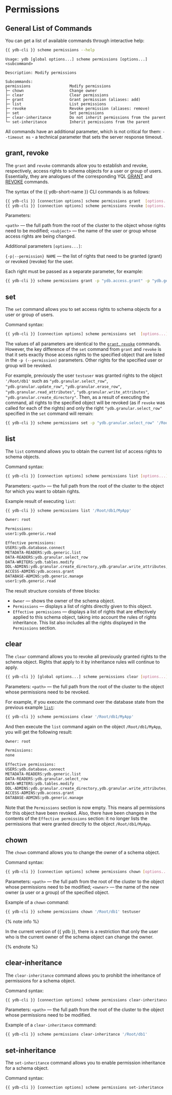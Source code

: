 # Permissions

## General List of Commands

You can get a list of available commands through interactive help:

```bash
{{ ydb-cli }} scheme permissions --help
```

```text
Usage: ydb [global options...] scheme permissions [options...] <subcommand>

Description: Modify permissions

Subcommands:
permissions                 Modify permissions
├─ chown                    Change owner
├─ clear                    Clear permissions
├─ grant                    Grant permission (aliases: add)
├─ list                     List permissions
├─ revoke                   Revoke permission (aliases: remove)
├─ set                      Set permissions
├─ clear-inheritance        Do not inherit permissions from the parent
└─ set-inheritance          Inherit permissions from the parent
```

All commands have an additional parameter, which is not critical for them:
`--timeout ms` - a technical parameter that sets the server response timeout.

## grant, revoke

The `grant` and `revoke` commands allow you to establish and revoke, respectively, access rights to schema objects for a user or group of users. Essentially, they are analogues of the corresponding YQL [GRANT](../../../yql/reference/syntax/grant.md) and [REVOKE](../../../yql/reference/syntax/revoke.md) commands.

The syntax of the {{ ydb-short-name }} CLI commands is as follows:

```bash
{{ ydb-cli }} [connection options] scheme permissions grant  [options...] <path> <subject>
{{ ydb-cli }} [connection options] scheme permissions revoke [options...] <path> <subject>
```

Parameters:

`<path>` — the full path from the root of the cluster to the object whose rights need to be modified;
`<subject>` — the name of the user or group whose access rights are being changed.

Additional parameters `[options...]`:

`{-p|--permission} NAME` — the list of rights that need to be granted (grant) or revoked (revoke) for the user.

Each right must be passed as a separate parameter, for example:

```bash
{{ ydb-cli }} scheme permissions grant -p "ydb.access.grant" -p "ydb.generic.read" '/Root/db1/MyApp/Orders' testuser 
```

## set

The `set` command allows you to set access rights to schema objects for a user or group of users.

Command syntax:

```bash
{{ ydb-cli }} [connection options] scheme permissions set  [options...] <path> <subject>
```

The values of all parameters are identical to the [`grant`, `revoke`](#grant-revoke) commands. However, the key difference of the `set` command from `grant` and `revoke` is that it sets exactly those access rights to the specified object that are listed in the `-p (--permission)` parameters. Other rights for the specified user or group will be revoked.

For example, previously the user `testuser` was granted rights to the object `'/Root/db1'` such as `"ydb.granular.select_row"`, `"ydb.granular.update_row"`, `"ydb.granular.erase_row"`, `"ydb.granular.read_attributes"`, `"ydb.granular.write_attributes"`, `"ydb.granular.create_directory"`.
Then, as a result of executing the command, all rights to the specified object will be revoked (as if `revoke` was called for each of the rights) and only the right `"ydb.granular.select_row"` specified in the `set` command will remain:

```bash
{{ ydb-cli }} scheme permissions set -p "ydb.granular.select_row" '/Root/db1' testuser
```

## list

The `list` command allows you to obtain the current list of access rights to schema objects.

Command syntax:

```bash
{{ ydb-cli }} [connection options] scheme permissions list [options...] <path>
```

Parameters:
`<path>` — the full path from the root of the cluster to the object for which you want to obtain rights.

Example result of executing `list`:

```bash
{{ ydb-cli }} scheme permissions list '/Root/db1/MyApp'
```

```bash
Owner: root

Permissions:
user1:ydb.generic.read

Effective permissions:
USERS:ydb.database.connect
METADATA-READERS:ydb.generic.list
DATA-READERS:ydb.granular.select_row
DATA-WRITERS:ydb.tables.modify
DDL-ADMINS:ydb.granular.create_directory,ydb.granular.write_attributes,ydb.granular.create_table,ydb.granular.remove_schema,ydb.granular.alter_schema
ACCESS-ADMINS:ydb.access.grant
DATABASE-ADMINS:ydb.generic.manage
user1:ydb.generic.read
```

The result structure consists of three blocks:

- `Owner` — shows the owner of the schema object.
- `Permissions` — displays a list of rights directly given to this object.
- `Effective permissions` — displays a list of rights that are effectively applied to this schema object, taking into account the rules of rights inheritance. This list also includes all the rights displayed in the `Permissions` section.

## clear

The `clear` command allows you to revoke all previously granted rights to the schema object. Rights that apply to it by inheritance rules will continue to apply.

```bash
{{ ydb-cli }} [global options...] scheme permissions clear [options...] <path>
```

Parameters:
`<path>` — the full path from the root of the cluster to the object whose permissions need to be revoked.

For example, if you execute the command over the database state from the previous example [`list`](#list):

```bash
{{ ydb-cli }} scheme permissions clear '/Root/db1/MyApp' 
```

And then execute the `list` command again on the object `/Root/db1/MyApp`, you will get the following result:

```bash
Owner: root

Permissions:
none

Effective permissions:
USERS:ydb.database.connect
METADATA-READERS:ydb.generic.list
DATA-READERS:ydb.granular.select_row
DATA-WRITERS:ydb.tables.modify
DDL-ADMINS:ydb.granular.create_directory,ydb.granular.write_attributes,ydb.granular.create_table,ydb.granular.remove_schema,ydb.granular.alter_schema
ACCESS-ADMINS:ydb.access.grant
DATABASE-ADMINS:ydb.generic.manage
```

Note that the `Permissions` section is now empty. This means all permissions for this object have been revoked. Also, there have been changes in the contents of the `Effective permissions` section: it no longer lists the permissions that were granted directly to the object `/Root/db1/MyApp`.

## chown

The `chown` command allows you to change the owner of a schema object.

Command syntax:

```bash
{{ ydb-cli }} [connection options] scheme permissions chown [options...] <path> <owner>
```

Parameters:
`<path>` — the full path from the root of the cluster to the object whose permissions need to be modified;
`<owner>` — the name of the new owner (a user or a group) of the specified object.

Example of a `chown` command:

```bash
{{ ydb-cli }} scheme permissions chown '/Root/db1' testuser
```

{% note info %}

In the current version of {{ ydb }}, there is a restriction that only the user who is the current owner of the schema object can change the owner.

{% endnote %}

## clear-inheritance

The `clear-inheritance` command allows you to prohibit the inheritance of permissions for a schema object.

Command syntax:

```bash
{{ ydb-cli }} [connection options] scheme permissions clear-inheritance [options...] <path>
```

Parameters:
`<path>` — the full path from the root of the cluster to the object whose permissions need to be modified.

Example of a `clear-inheritance` command:

```bash
{{ ydb-cli }} scheme permissions clear-inheritance '/Root/db1'
```

## set-inheritance

The `set-inheritance` command allows you to enable permission inheritance for a schema object.

Command syntax:

```bash
{{ ydb-cli }} [connection options] scheme permissions set-inheritance [options...] <path>
```

